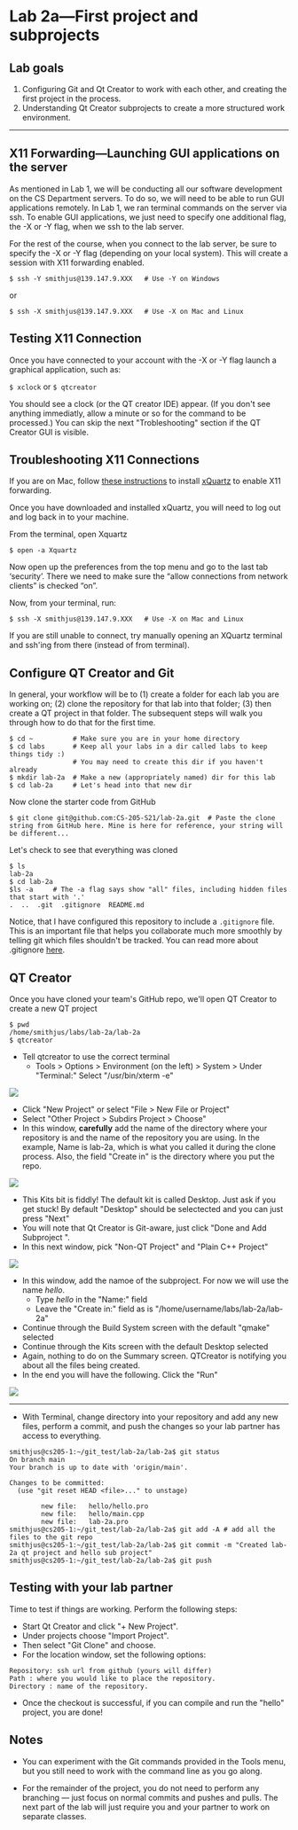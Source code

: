 # Lab 2a—First project and subprojects

## Lab goals
1. Configuring Git and Qt Creator to work with each other, and creating the first project in the process.
2. Understanding Qt Creator subprojects to create a more structured work environment.

--------------------------------

## X11 Forwarding—Launching GUI applications on the server

As mentioned in Lab 1, we will be conducting all our software development on the CS Department servers. To do so, we will need to be able to run GUI applications remotely. In Lab 1, we ran terminal commands on the server via ssh. To enable GUI applications, we just need to specify one additional flag, the -X or -Y flag, when we ssh to the lab server.

For the rest of the course, when you connect to the lab server, be sure to specify the -X or -Y flag (depending on your local system). This will create a session with X11 forwarding enabled.

```
$ ssh -Y smithjus@139.147.9.XXX   # Use -Y on Windows
```
or
```
$ ssh -X smithjus@139.147.9.XXX   # Use -X on Mac and Linux
```


## Testing X11 Connection
Once you have connected to your account with the -X or -Y flag launch a graphical application, such as:

```$ xclock```
or
```$ qtcreator```

You should see a clock (or the QT creator IDE) appear. (If you don't see anything immediatly, allow a minute or so for the command to be processed.) You can skip the next "Trobleshooting" section if the QT Creator GUI is visible.

## Troubleshooting X11 Connections

If you are on Mac, follow [these instructions](https://content.byui.edu/file/cddfb9c0-a825-4cfe-9858-28d5b4c218fe/1/Course/Setup-XQuartz.html) to install [xQuartz](https://www.xquartz.org) to enable X11 forwarding. 

Once you have downloaded and installed xQuartz, you will need to log out and log back in to your machine.

From the terminal, open Xquartz

```
$ open -a Xquartz
```

Now open up the preferences from the top menu and go to the last tab ‘security’. There we need to make sure the “allow connections from network clients” is checked “on”.

Now, from your terminal, run:

```
$ ssh -X smithjus@139.147.9.XXX   # Use -X on Mac and Linux
```

If you are still unable to connect, try manually opening an XQuartz terminal and ssh'ing from there (instead of from terminal).



## Configure QT Creator and Git
In general, your workflow will be to (1) create a folder for each lab you are working on; (2) clone the repository for that lab into that folder; (3) then create a QT project in that folder. The subsequent steps will walk you through how to do that for the first time.

```
$ cd ~          # Make sure you are in your home directory
$ cd labs       # Keep all your labs in a dir called labs to keep things tidy :)
                # You may need to create this dir if you haven't already
$ mkdir lab-2a  # Make a new (appropriately named) dir for this lab
$ cd lab-2a     # Let's head into that new dir
```

Now clone the starter code from GitHub

```
$ git clone git@github.com:CS-205-S21/lab-2a.git  # Paste the clone string from GitHub here. Mine is here for reference, your string will be different...
```

Let's check to see that everything was cloned
```
$ ls
lab-2a
$ cd lab-2a
$ls -a     # The -a flag says show "all" files, including hidden files that start with '.'
.  ..  .git  .gitignore  README.md
```

Notice, that I have configured this repository to include a ```.gitignore``` file. This is an important file that helps you collaborate much more smoothly by telling git which files shouldn't be tracked. You can read more about .gitignore [here](https://docs.github.com/en/github/using-git/ignoring-files).

## QT Creator
Once you have cloned your team's GitHub repo, we'll open QT Creator to create a new QT project


```
$ pwd
/home/smithjus/labs/lab-2a/lab-2a
$ qtcreator
```

  - Tell qtcreator to use the correct terminal
    - Tools > Options > Environment (on the left) > System > Under "Terminal:" Select "/usr/bin/xterm -e"

![](figs/terminal.png)

  - Click "New Project" or select "File > New File or Project"
  - Select "Other Project > Subdirs Project > Choose"
  - In this window, **carefully** add the name of the directory where your repository is and the name of the repository you are using. In the example, Name is lab-2a, which is what you called it during the clone process. Also, the field "Create in" is the directory where you put the repo.

![](figs/newProj.png)

  - This Kits bit is fiddly! The default kit is called Desktop. Just ask if you get stuck! By default "Desktop" should be selectected and you can just press "Next"
  - You will note that Qt Creator is Git-aware, just click "Done and Add Subproject ".
  - In this next window, pick "Non-QT Project" and "Plain C++ Project"

![](figs/new_cpp.png)

  - In this window, add the namoe of the subproject. For now we will use the name _hello_. 
    - Type _hello_ in the "Name:" field
    - Leave the "Create in:"  field as is "/home/username/labs/lab-2a/lab-2a"
  - Continue through the Build System screen with the default "qmake" selected
  - Continue through the Kits screen with the default Desktop selected
  - Again, nothing to do on the Summary screen. QTCreator is notifying you about all the files being created. 
  - In the end you will have the following. Click the "Run"
  
  ![](figs/final.png)


--------------


- With Terminal, change directory into your repository and add any new files, perform a commit, and push the changes so your lab partner has access to everything.

```
smithjus@cs205-1:~/git_test/lab-2a/lab-2a$ git status
On branch main
Your branch is up to date with 'origin/main'.

Changes to be committed:
  (use "git reset HEAD <file>..." to unstage)

        new file:   hello/hello.pro
        new file:   hello/main.cpp
        new file:   lab-2a.pro
smithjus@cs205-1:~/git_test/lab-2a/lab-2a$ git add -A # add all the files to the git repo
smithjus@cs205-1:~/git_test/lab-2a/lab-2a$ git commit -m "Created lab-2a qt project and hello sub project"
smithjus@cs205-1:~/git_test/lab-2a/lab-2a$ git push
```

## Testing with your lab partner
Time to test if things are working. Perform the following steps:
  - Start Qt Creator and click "+ New Project".
  - Under projects choose "Import Project".
  - Then select "Git Clone" and choose.
  - For the location window, set the following options:

```
Repository: ssh url from github (yours will differ)
Path : where you would like to place the repository.
Directory : name of the repository.
```

- Once the checkout is successful, if you can compile and run the "hello" project, you are done!

## Notes
- You can experiment with the Git commands provided in the Tools menu, but you still need to work with the command line as you go along.

- For the remainder of the project, you do not need to perform any branching — just focus on normal commits and pushes and pulls. The next part of the lab will just require you and your partner to work on separate classes.

